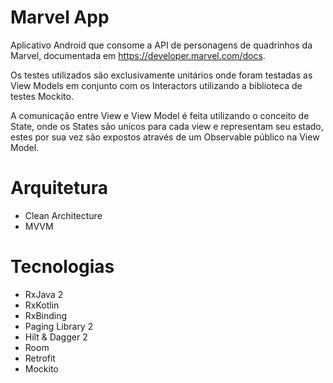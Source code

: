 # Marvel App

Aplicativo Android que consome a API de personagens de quadrinhos da Marvel, documentada em https://developer.marvel.com/docs. 

Os testes utilizados são exclusivamente unitários onde foram testadas as View Models em conjunto com os Interactors utilizando a biblioteca de testes Mockito.

A comunicação entre View e View Model é feita utilizando o conceito de State, onde os States são unicos para cada view e representam seu estado, estes por sua vez são expostos através de um Observable público na View Model.

# Arquitetura
 * Clean Architecture
 * MVVM

# Tecnologias

* RxJava 2
* RxKotlin
* RxBinding
* Paging Library 2
* Hilt & Dagger 2
* Room
* Retrofit
* Mockito
